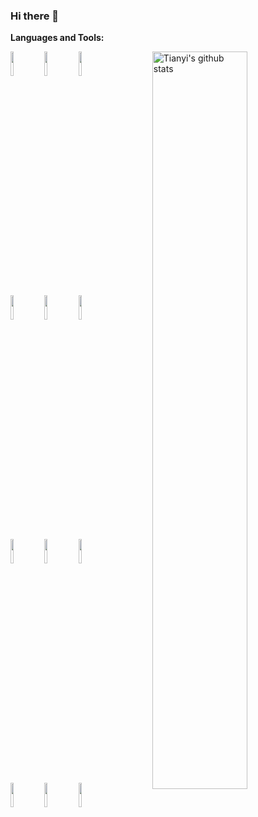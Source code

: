### Hi there 👋

<!--
**gtianyi/gtianyi** is a ✨ _special_ ✨ repository because its `README.md` (this file) appears on your GitHub profile.

Here are some ideas to get you started:

- 🔭 I’m currently working on ...
- 🌱 I’m currently learning ...
- 👯 I’m looking to collaborate on ...
- 🤔 I’m looking for help with ...
- 💬 Ask me about ...
- 📫 How to reach me: ...
- 😄 Pronouns: ...
- ⚡ Fun fact: ...
-->

**Languages and Tools:** 

<!-- Your github readme stats
You can use this api: https://github.com/anuraghazra/github-readme-stats
-->
<p>
  <a href="https://github.com/onimur/handle-path-oz">
    <img width="55%" align="right" alt="Tianyi's github stats" src="https://github-readme-stats.vercel.app/api?username=gtianyi&show_icons=true&hide_border=true" />
  </a>
  
  <!-- Your languages and tools. Be careful with the alignment. 
  You can use this sites to get logos: https://www.vectorlogo.zone or https://simpleicons.org/
  -->
  <code><img width="10%" src="https://www.vectorlogo.zone/logos/docker/docker-ar21.svg"></code>
  <code><img width="10%" src="https://uapprojectschool.files.wordpress.com/2015/11/devc.png"></code>
  <code><img width="10%" src="https://www.vectorlogo.zone/logos/python/python-ar21.svg"></code>
  <br />
  <code><img width="10%" src="https://cdn.iconscout.com/icon/free/png-512/jenkins-282182.png"></code>
  <code><img width="10%" src="https://www.vectorlogo.zone/logos/atlassian_jira/atlassian_jira-ar21.svg"></code>
  <code><img width="10%" src="https://www.vectorlogo.zone/logos/json/json-ar21.svg"></code>
  <br />
  <code><img width="10%" src="http://seekvectorlogo.com/wp-content/uploads/2019/04/confluence-vector-logo.png"></code>
  <code><img width="10%" src="https://upload.wikimedia.org/wikipedia/commons/4/4f/Neovim-logo.svg"></code>
  <code><img width="10%" src="https://www.vectorlogo.zone/logos/ubuntu/ubuntu-ar21.svg"></code>
  <br />
  <code><img width="10%" src="https://www.vectorlogo.zone/logos/git-scm/git-scm-ar21.svg"></code>
  <code><img width="10%" src="https://www.fullstackpython.com/img/logos/zsh.jpg"></code>
  <code><img width="10%" src="https://www.vectorlogo.zone/logos/gnu_bash/gnu_bash-ar21.svg"></code>
</p>

